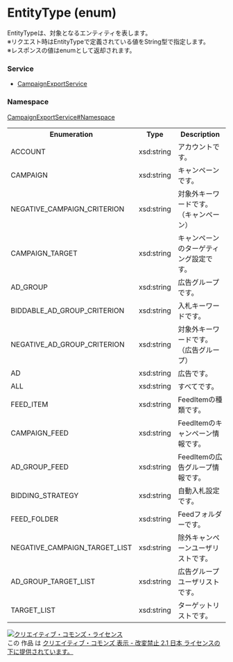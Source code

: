 # EntityType (enum)
EntityTypeは、対象となるエンティティを表します。<br>
※リクエスト時はEntityTypeで定義されている値をString型で指定します。<br>
※レスポンスの値はenumとして返却されます。

### Service
+ [CampaignExportService](../../services/CampaignExportService.md)

### Namespace
[CampaignExportService#Namespace](../../services/CampaignExportService.md#namespace)

<table>
 <tr>
  <th>Enumeration </th>
  <th>Type</th>
  <th>Description</th>
 <tr>
  <td>ACCOUNT</td>
  <td>xsd:string</td>
  <td>アカウントです。</td>
 </tr>
 <tr>
  <td>CAMPAIGN</td>
  <td>xsd:string</td>
  <td>キャンペーンです。</td>
 </tr>
 <tr>
  <td>NEGATIVE_CAMPAIGN_CRITERION</td>
  <td>xsd:string</td>
  <td>対象外キーワードです。（キャンペーン）</td>
 </tr>
 <tr>
  <td>CAMPAIGN_TARGET</td>
  <td>xsd:string</td>
  <td>キャンペーンのターゲティング設定です。</td>
 </tr>
 <tr>
  <td>AD_GROUP</td>
  <td>xsd:string</td>
  <td>広告グループです。</td>
 </tr>
 <tr>
  <td>BIDDABLE_AD_GROUP_CRITERION</td>
  <td>xsd:string</td>
  <td>入札キーワードです。</td>
 </tr>
 <tr>
  <td>NEGATIVE_AD_GROUP_CRITERION</td>
  <td>xsd:string</td>
  <td>対象外キーワードです。（広告グループ）</td>
 </tr>
 <tr>
  <td>AD</td>
  <td>xsd:string</td>
  <td>広告です。</td>
 </tr>
 <tr>
  <td>ALL</td>
  <td>xsd:string</td>
  <td>すべてです。</td>
 </tr>
 <tr>
  <td>FEED_ITEM</td>
  <td>xsd:string</td>
  <td>FeedItemの種類です。</td>
 </tr>
 <tr>
  <td>CAMPAIGN_FEED</td>
  <td>xsd:string</td>
  <td>FeedItemのキャンペーン情報です。</td>
 </tr>
 <tr>
  <td>AD_GROUP_FEED</td>
  <td>xsd:string</td>
  <td>FeedItemの広告グループ情報です。</td>
 </tr>
 <tr>
  <td>BIDDING_STRATEGY</td>
  <td>xsd:string</td>
  <td>自動入札設定です。</td>
 </tr>
 <tr>
  <td>FEED_FOLDER</td>
  <td>xsd:string</td>
  <td>Feedフォルダーです。</td>
 </tr>
 <tr>
  <td>NEGATIVE_CAMPAIGN_TARGET_LIST</td>
  <td>xsd:string</td>
  <td>除外キャンペーンユーザリストです。</td>
 </tr>
 <tr>
  <td>AD_GROUP_TARGET_LIST</td>
  <td>xsd:string</td>
  <td>広告グループユーザリストです。</td>
 </tr>
 <tr>
  <td>TARGET_LIST</td>
  <td>xsd:string</td>
  <td>ターゲットリストです。</td>
 </tr>
</table>

<a rel="license" href="http://creativecommons.org/licenses/by-nd/2.1/jp/"><img alt="クリエイティブ・コモンズ・ライセンス" style="border-width:0" src="https://i.creativecommons.org/l/by-nd/2.1/jp/88x31.png" /></a><br />この 作品 は <a rel="license" href="http://creativecommons.org/licenses/by-nd/2.1/jp/">クリエイティブ・コモンズ 表示 - 改変禁止 2.1 日本 ライセンスの下に提供されています。</a>
